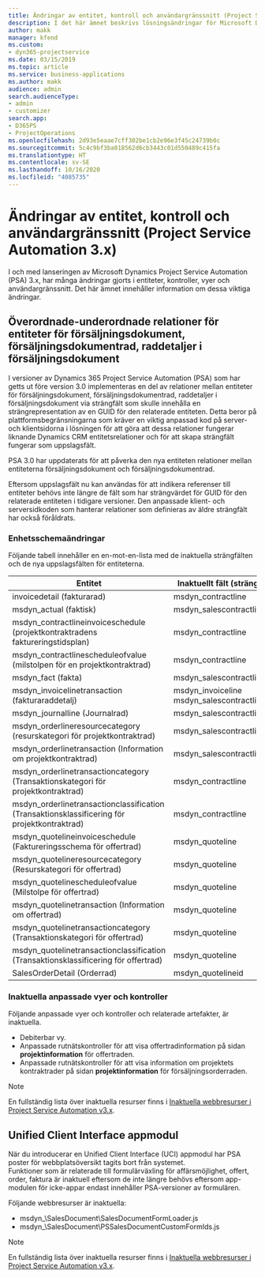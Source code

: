 ```yaml
---
title: Ändringar av entitet, kontroll och användargränssnitt (Project Service Automation 3.x)
description: I det här ämnet beskrivs lösningsändringar för Microsoft Dynamics Project Service Automation 3.x.
author: makk
manager: kfend
ms.custom:
- dyn365-projectservice
ms.date: 03/15/2019
ms.topic: article
ms.service: business-applications
ms.author: makk
audience: admin
search.audienceType:
- admin
- customizer
search.app:
- D365PS
- ProjectOperations
ms.openlocfilehash: 2d93e5eaae7cff302be1cb2e96e3f45c24739b0c
ms.sourcegitcommit: 5c4c9bf3ba018562d6cb3443c01d550489c415fa
ms.translationtype: HT
ms.contentlocale: sv-SE
ms.lasthandoff: 10/16/2020
ms.locfileid: "4085735"
---
```

# <a name="entity-control-and-user-interface-changes-project-service-automation-3x"></a>Ändringar av entitet, kontroll och användargränssnitt (Project Service Automation 3.x)
I och med lanseringen av Microsoft Dynamics Project Service Automation (PSA) 3.x, har många ändringar gjorts i entiteter, kontroller, vyer och användargränssnitt. Det här ämnet innehåller information om dessa viktiga ändringar.

## <a name="parent-child-relationships-for-sales-document-sales-document-line-sales-document-line-detail-entities"></a>Överordnade-underordnade relationer för entiteter för försäljningsdokument, försäljningsdokumentrad, raddetaljer i försäljningsdokument
I versioner av Dynamics 365 Project Service Automation (PSA) som har getts ut före version 3.0 implementeras en del av relationer mellan entiteter för försäljningsdokument, försäljningsdokumentrad, raddetaljer i försäljningsdokument via strängfält som skulle innehålla en strängrepresentation av en GUID för den relaterade entiteten. Detta beror på plattformsbegränsningarna som kräver en viktig anpassad kod på server- och klientsidorna i lösningen för att göra att dessa relationer fungerar liknande Dynamics CRM entitetsrelationer och för att skapa strängfält fungerar som uppslagsfält.

PSA 3.0 har uppdaterats för att påverka den nya entiteten relationer mellan entiteterna försäljningsdokument och försäljningsdokumentrad.

Eftersom uppslagsfält nu kan användas för att indikera referenser till entiteter behövs inte längre de fält som har strängvärdet för GUID för den relaterade entiteten i tidigare versioner. Den anpassade klient- och serversidkoden som hanterar relationer som definieras av äldre strängfält har också föråldrats.

### <a name="entity-schema-changes"></a>Enhetsschemaändringar
Följande tabell innehåller en en-mot-en-lista med de inaktuella strängfälten och de nya uppslagsfälten för entiteterna. 

 Entitet |   Inaktuellt fält (sträng) | Nytt fält (uppslag)
--- | --- | ---
invoicedetail (fakturarad) |  msdyn_contractline |    msdyn_contractlineid
msdyn_actual (faktisk) | msdyn_salescontractline |   msdyn_salescontractlineid
msdyn_contractlineinvoiceschedule (projektkontraktradens faktureringstidsplan) |    msdyn_contractline |    msdyn_contractlineid
msdyn_contractlinescheduleofvalue (milstolpen för en projektkontraktrad) |   msdyn_contractline |    msdyn_contractlineid
msdyn_fact (fakta) | msdyn_salescontractline |   msdyn_salescontractlineid
msdyn_invoicelinetransaction (fakturaraddetalj) | msdyn_invoiceline <br> msdyn_salescontractline | msdyn_invoicelineid <br> msdyn_salescontractlineid
msdyn_journalline (Journalrad) |  msdyn_salescontractline |   msdyn_salescontractlineid
msdyn_orderlineresourcecategory (resurskategori för projektkontraktrad) | msdyn_salescontractline |   msdyn_contractlineid
msdyn_orderlinetransaction (Information om projektkontraktrad) | msdyn_salescontractline |   msdyn_salescontractlineid
msdyn_orderlinetransactioncategory (Transaktionskategori för projektkontraktrad) |   msdyn_contractline |    msdyn_contractlineid
msdyn_orderlinetransactionclassification (Transaktionsklassificering för projektkontraktrad) |   msdyn_contractline |    msdyn_contractlineid
msdyn_quotelineinvoiceschedule (Faktureringsschema för offertrad) |  msdyn_quoteline |   msdyn_quotelineid
msdyn_quotelineresourcecategory (Resurskategori för offertrad) |    msdyn_quoteline |   msdyn_quotelineid
msdyn_quotelinescheduleofvalue (Milstolpe för offertrad) | msdyn_quoteline |   msdyn_quotelineid
msdyn_quotelinetransaction (Information om offertrad) |    msdyn_quoteline |   msdyn_quotelineid
msdyn_quotelinetransactioncategory (Transaktionskategori för offertrad) |  msdyn_quoteline |   msdyn_quotelineid
msdyn_quotelinetransactionclassification (Transaktionsklassificering för offertrad) |  msdyn_quoteline |   msdyn_quotelineid
SalesOrderDetail (Orderrad) | msdyn_quotelineid | msdyn_quoteline 

### <a name="deprecated-custom-views-and-controls"></a>Inaktuella anpassade vyer och kontroller
Följande anpassade vyer och kontroller och relaterade artefakter, är inaktuella.

- Debiterbar vy.
- Anpassade rutnätskontroller för att visa offertradinformation på sidan **projektinformation** för offertraden.
- Anpassade rutnätskontroller för att visa information om projektets kontraktrader på sidan **projektinformation** för försäljningsorderraden.

> [!NOTE]
> En fullständig lista över inaktuella resurser finns i [Inaktuella webbresurser i Project Service Automation v3.x](../developer-guides/web-resources-deprecated-v3.x.md).

## <a name="unified-client-interface-app-module"></a>Unified Client Interface appmodul
När du introducerar en Unified Client Interface (UCI) appmodul har PSA poster för webbplatsöversikt tagits bort från systemet.  
Funktioner som är relaterade till formulärväxling för affärsmöjlighet, offert, order, faktura är inaktuell eftersom de inte längre behövs eftersom app-modulen för icke-appar endast innehåller PSA-versioner av formulären.  

Följande webbresurser är inaktuella:

- msdyn_\SalesDocument\SalesDocumentFormLoader.js
- msdyn_\SalesDocument\PSSalesDocumentCustomFormIds.js

> [!NOTE]
> En fullständig lista över inaktuella resurser finns i [Inaktuella webbresurser i Project Service Automation v3.x](../developer-guides/web-resources-deprecated-v3.x.md).


